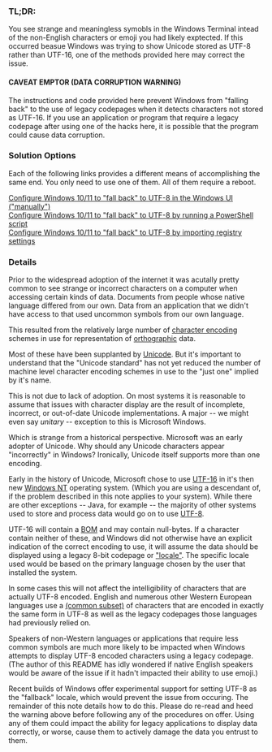 ### TL;DR:

You see strange and meaningless symobls in the Windows Terminal intead of the non-English characters or emoji you had likely exptected.  If this occurred beasue Windows was trying to show Unicode stored as UTF-8 rather than UTF-16, one of the methods provided here may correct the issue.

#### CAVEAT EMPTOR (DATA CORRUPTION WARNING)

The instructions and code provided here prevent Windows from "falling back" to the use of legacy codepages when it detects characters not stored as UTF-16. If you use an application or program that require a legacy codepage after using one of the hacks here, it is possible that the program could cause data corruption.

### Solution Options

Each of the following links provides a different means of accomplishing the same end.  You only need to use one of them.  All of them require a reboot.

[Configure Windows 10/11 to "fall back" to UTF-8 in the Windows UI ("manually")](https://github.com/sapeurfaire/Windows-Misc/blob/main/Terminal/systemwide-utf8-fallback.md)<br>
[Configure Windows 10/11 to "fall back" to UTF-8 by running a PowerShell script](https://github.com/sapeurfaire/Windows-Misc/blob/main/Terminal/systemwide-utf8-fallback.ps1)<br>
[Configure Windows 10/11 to "fall back" to UTF-8 by importing registry settings](https://github.com/sapeurfaire/Windows-Misc/blob/main/Terminal/systemwide-utf8-fallback.reg)<br>

### Details

Prior to the widespread adoption of the internet it was acutally pretty common to see strange or incorrect characters on a computer when accessing certain kinds of data. Documents from people whose native language differed from our own. Data from an application that we didn't have access to that used uncommon symbols from our own language.  

This resulted from the relatively large number of [character encoding](https://en.wikipedia.org/wiki/Character_encoding) schemes in use for representation of [orthographic](https://en.wikipedia.org/wiki/Orthography) data.  

Most of these have been supplanted by [Unicode](https://en.wikipedia.org/wiki/Unicode). But it's important to understand that the "Unicode standard" has not yet reduced the number of machine level character encoding schemes in use to the "just one" implied by it's name.

This is not due to lack of adoption. On most systems it is reasonable to assume that issues with character display are the result of incomplete, incorrect, or out-of-date Unicode implementations.  A major -- we might even say *unitary* -- exception to this is Microsoft Windows.  

Which is strange from a historical perspective. Microsoft was an early adopter of Unicode.  Why should any Unicode characters appear "incorrectly" in Windows?  Ironically, Unicode itself supports more than one encoding.

Early in the history of Unicode, Microsoft chose to use [UTF-16](https://en.wikipedia.org/wiki/UTF-16) in it's then new [Windows NT](https://en.wikipedia.org/wiki/Windows_NT) operating system.  (Which you are using a descendant of, if the problem described in this note applies to your system).  While there are other exceptions -- Java, for example -- the majority of other systems used to store and process data would go on to use [UTF-8](https://en.wikipedia.org/wiki/UTF-8).  

UTF-16 will contain a [BOM](https://en.wikipedia.org/wiki/Byte_order_mark) and may contain null-bytes. If a character contain neither of these, and Windows did not otherwise have an explicit indication of the correct encoding to use, it will assume the data should be displayed using a legacy 8-bit codepage or ["locale"](https://en.wikipedia.org/wiki/Locale_(computer_software)). The specific locale used would be based on the primary language chosen by the user that installed the system. 

In some cases this will not affect the intelligibility of characters that are actually UTF-8 encoded. English and numerous other Western European languages use a [(common subset)](https://en.wikipedia.org/wiki/ASCII) of characters that are encoded in exactly the same form in UTF-8 as well as the legacy codepages those languages had previously relied on.  

Speakers of non-Western languages or applications that require less common symbols are much more likely to be impacted when Windows attempts to display UTF-8 encoded characters using a legacy codepage. (The author of this README has idly wondered if native English speakers would be aware of the issue if it hadn't impacted their ability to use emoji.)  

Recent builds of Windows offer experimental support for setting UTF-8 as the "fallback" locale, which would prevent the issue from occuring.  The remainder of this note details how to do this.  Please do re-read and heed the warning above before following any of the procedures on offer.  Using any of them could impact the ability for legacy applications to display data correctly, or worse, cause them to actively damage the data you entrust to them.
